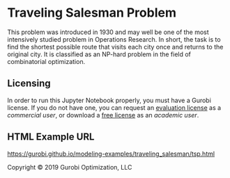 # Traveling Salesman Problem

This problem was introduced in 1930 and may well be one of the most intensively studied problem in Operations Research. In short, the task is to find the shortest possible route that visits each city once and returns to the original city. It is classified as an NP-hard problem in the field of combinatorial optimization.

## Licensing

In order to run this Jupyter Notebook properly, you must have a Gurobi license. If you do not have one, you can request an [evaluation license](https://www.gurobi.com/downloads/request-an-evaluation-license/?utm_source=Github&utm_medium=website_JupyterME&utm_campaign=CommercialDataScience) as a *commercial user*, or download a [free license](https://www.gurobi.com/academia/academic-program-and-licenses/?utm_source=Github&utm_medium=website_JupyterME&utm_campaign=AcademicDataScience) as an *academic user*.

## HTML Example URL

https://gurobi.github.io/modeling-examples/traveling_salesman/tsp.html


Copyright © 2019 Gurobi Optimization, LLC
